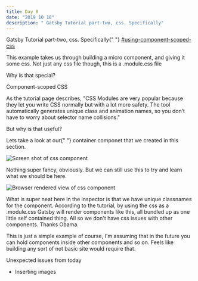 ```yaml
---
title: Day 8
date: "2019 10 18"
description: " Gatsby Tutorial part-two, css. Specifically"
---
```

 <div>
      <p>
        Gatsby Tutorial part-two, css. Specifically{" "}
        <a
          href="https://www.gatsbyjs.org/tutorial/part-two/#using-component-scoped-css"
          target="_blank"
          rel="noopener noreferrer"
        >
          #using-component-scoped-css
        </a>
      </p>
      <p>
        This example takes us through building a micro component, and giving it
        some css. Not just any css file though, this is a .module.css file
      </p>
      <p>Why is that special?</p>
      <p>Component-scoped CSS</p>
      <p>
        As the tutorial page describes, "CSS Modules are very popular because
        they let you write CSS normally but with a lot more safety. The tool
        automatically generates unique class and animation names, so you don’t
        have to worry about selector name collisions."
      </p>
      <p>But why is that useful?</p>
      <p>
        Lets take a look at our{" "}
        <Link to="/about-css-modules/">container componet</Link> that we created
        in this section.
      </p>
      <img
        src={"../../Screenshot from 2019-10-22 05-44-17.png"}
        alt="Screen shot of css component"
      />
      <p>
        Nothing super fancy, obviously. But we can still use this to try and
        learn what we should be here.
      </p>
      <img
        src={"../../Screenshot from 2019-10-22 06-06-11.png"}
        alt="Browser rendered view of css component"
      />
      <p>
        What is super neat here in the inspector is that we have unique
        classnames for the component. According to the tutorial, by using the
        css as a .module.css Gatsby will render components like this, all
        bundled up as one little self contained thing. All so we don't have css
        issues with other components. Thanks Obama.
      </p>
      <p>
        This is just a simple example of course, I'm assuming that in the future
        you can hold components inside other components and so on. Feels like
        building any sort of not basic site would require that.
      </p>
      <p>Unexpected issues from today</p>
      <ul>
        <li>Inserting images</li>
      </ul>
    </div>
   
